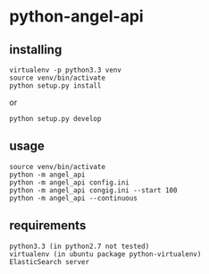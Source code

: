 python-angel-api
=====================

installing
----

    virtualenv -p python3.3 venv
    source venv/bin/activate
    python setup.py install

or

    python setup.py develop

usage
----

    source venv/bin/activate
    python -m angel_api
    python -m angel_api config.ini
    python -m angel_api congig.ini --start 100
    python -m angel_api --continuous

requirements
----
    python3.3 (in python2.7 not tested)
    virtualenv (in ubuntu package python-virtualenv)
    ElasticSearch server
